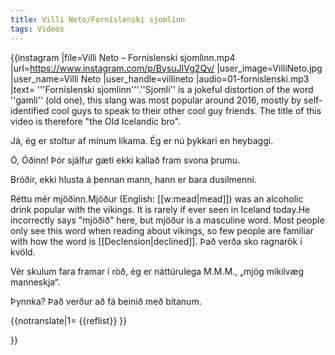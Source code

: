 ```yaml
---
title: Villi Neto/Forníslenski sjomlinn
tags: Videos
---
```


{{instagram
|file=Villi Neto – Forníslenski sjomlinn.mp4
|url=https://www.instagram.com/p/BysuJIVg2Qv/
|user_image=VilliNeto.jpg
|user_name=Villi Neto
|user_handle=villineto
|audio=01-fornislenski.mp3
|text=
'''Forníslenski sjomlinn'''.<ref>''Sjomli'' is a jokeful distortion of the word ''gamli'' (old one), this slang was most popular around 2016, mostly by self-identified cool guys to speak to their other cool guy friends. The title of this video is therefore "the Old Icelandic bro".</ref> 

Já, ég er stoltur af mínum líkama. Ég er nú þykkari en heybaggi. 

Ó, Óðinn! Þór sjálfur gæti ekki kallað fram svona þrumu.

Bróðir, ekki hlusta á þennan mann, hann er bara dusilmenni.

Réttu mér mjöðinn.<ref>Mjöður (English: [[w:mead|mead]]) was an alcoholic drink popular with the vikings. It is rarely if ever seen in Iceland today.</ref><ref>He incorrectly says "mjöðið" here, but mjöður is a masculine word. Most people only see this word when reading about vikings, so few people are familiar with how the word is [[Declension|declined]].</ref> Það verða sko ragnarök í kvöld.

Vér skulum fara framar í röð, ég er náttúrulega M.M.M., „mjög mikilvæg manneskja“.

Þynnka? Það verður að fá beinið með bitanum.

{{notranslate|1=
{{reflist}}
}}

}}


